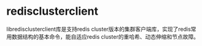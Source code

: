 # redisclusterclient
libredisclusterclient库是支持redis cluster版本的集群客户端库，实现了redis常用数据结构的基本命令，能自适应redis cluster的重哈希、动态伸缩和节点故障。
